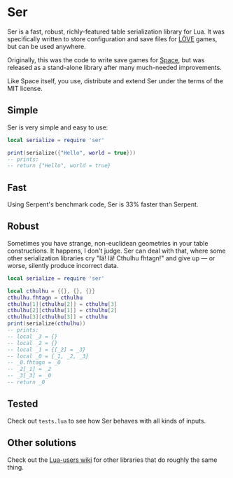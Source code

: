 Ser
===

Ser is a fast, robust, richly-featured table serialization library for Lua. It
was specifically written to store configuration and save files for
[LÖVE](http://love2d.org/) games, but can be used anywhere.

Originally, this was the code to write save games for
[Space](https://github.com/gvx/space), but was released as a stand-alone
library after many much-needed improvements.

Like Space itself, you use, distribute and extend Ser under the terms of the
MIT license.

Simple
------

Ser is very simple and easy to use:

```lua
local serialize = require 'ser'

print(serialize({"Hello", world = true}))
-- prints:
-- return {"Hello", world = true}
```

Fast
----

Using Serpent's benchmark code, Ser is 33% faster than Serpent.

Robust
------

Sometimes you have strange, non-euclidean geometries in your table
constructions. It happens, I don't judge. Ser can deal with that, where some
other serialization libraries cry "Iä! Iä! Cthulhu fhtagn!" and give up &mdash;
or worse, silently produce incorrect data.

```lua
local serialize = require 'ser'

local cthulhu = {{}, {}, {}}
cthulhu.fhtagn = cthulhu
cthulhu[1][cthulhu[2]] = cthulhu[3]
cthulhu[2][cthulhu[1]] = cthulhu[2]
cthulhu[3][cthulhu[3]] = cthulhu
print(serialize(cthulhu))
-- prints:
-- local _3 = {}
-- local _2 = {}
-- local _1 = {[_2] = _3}
-- local _0 = {_1, _2, _3}
-- _0.fhtagn = _0
-- _2[_1] = _2
-- _3[_3] = _0
-- return _0
```

Tested
------

Check out `tests.lua` to see how Ser behaves with all kinds of inputs.

Other solutions
---------------

Check out the [Lua-users wiki](http://lua-users.org/wiki/TableSerialization)
for other libraries that do roughly the same thing.
